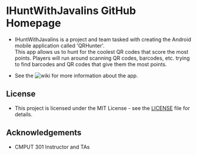 # IHuntWithJavalins GitHub Homepage

* IHuntWithJavalins is a project and team tasked with creating the Android mobile application called 'QRHunter'.  
This app allows us to hunt for the coolest QR codes that score the most points. Players will run around scanning QR codes, barcodes, etc. trying to find barcodes and QR codes that give them the most points.

* See the ![wiki](https://github.com/CMPUT301W23T03/IHuntWithJavalins/wiki) for more information about the app.

## License
* This project is licensed under the MIT License - see the [LICENSE](LICENSE) file for details.

## Acknowledgements
* CMPUT 301 Instructor and TAs
